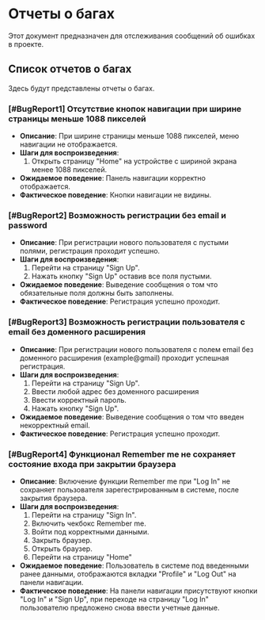 # Отчеты о багах

Этот документ предназначен для отслеживания сообщений об ошибках в проекте.

## Список отчетов о багах

Здесь будут представлены отчеты о багах.

### [#BugReport1] Отсутствие кнопок навигации при ширине страницы меньше 1088 пикселей

- **Описание**: При ширине страницы меньше 1088 пикселей, меню навигации не отображается.
- **Шаги для воспроизведения**:
	1. Открыть страницу "Home" на устройстве с шириной экрана менее 1088 пикселей.
- **Ожидаемое поведение**: Панель навигации корректно отображается.
- **Фактическое поведение**: Кнопки навигации не видины.

### [#BugReport2] Возможность регистрации без email и password

- **Описание**: При регистрации нового пользователя с пустыми полями, регистрация проходит успешно.
- **Шаги для воспроизведения**:
	1. Перейти на страницу "Sign Up".
	2. Нажать кнопку "Sign Up" оставив все поля пустыми.
- **Ожидаемое поведение**: Выведение сообщения о том что обязательные поля должны быть заполнены.
- **Фактическое поведение**: Регистрация успешно проходит.

### [#BugReport3] Возможность регистрации пользователя с email без доменного расширения

- **Описание**: При регистрации нового пользователя с полем email без доменного расширения (example@gmail) проходит успешная регистрация.
- **Шаги для воспроизведения**:
	1. Перейти на страницу "Sign Up".
	2. Ввести любой адрес без доменного расширения
	3. Ввести корректный пароль.
	4. Нажать кнопку "Sign Up".
- **Ожидаемое поведение**: Выведение сообщения о том что введен некорректный email.
- **Фактическое поведение**: Регистрация успешно проходит.

### [#BugReport4] Функционал Remember me не сохраняет состояние входа при закрытии браузера

- **Описание**: Включение функции Remember me при "Log In" не сохраняет пользователя зарегестрированным в системе, после закрытия браузера.
- **Шаги для воспроизведения**:
	1. Перейти на страницу "Sign In".
	2. Включить чекбокс Remember me.
	3. Войти под корректными данными.
	4. Закрыть браузер.
	5. Открыть браузер.
	6. Перейти на страницу "Home"
- **Ожидаемое поведение**: Пользователь в системе под введенными ранее данными, отображаются вкладки "Profile" и "Log Out" на панели навигации.
- **Фактическое поведение**: На панели навигации присутствуют кнопки "Log In" и "Sign Up", при переходе на страницу "Log In" пользователю предложено снова ввести учетные данные.
